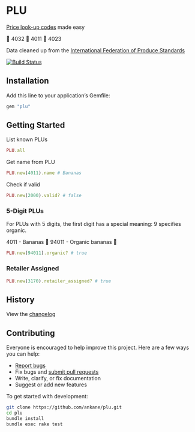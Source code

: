 # PLU

[Price look-up codes](https://en.wikipedia.org/wiki/Price_look-up_code) made easy

:watermelon: 4032
:banana: 4011
:grapes: 4023

Data cleaned up from the [International Federation of Produce Standards](https://www.ifpsglobal.com/)

[![Build Status](https://github.com/ankane/plu/actions/workflows/build.yml/badge.svg)](https://github.com/ankane/plu/actions)

## Installation

Add this line to your application’s Gemfile:

```ruby
gem "plu"
```

## Getting Started

List known PLUs

```ruby
PLU.all
```

Get name from PLU

```ruby
PLU.new(4011).name # Bananas
```

Check if valid

```ruby
PLU.new(2000).valid? # false
```

### 5-Digit PLUs

For PLUs with 5 digits, the first digit has a special meaning: 9 specifies organic.

4011 - Bananas :banana:
94011 - Organic bananas :banana:

```ruby
PLU.new(94011).organic? # true
```

### Retailer Assigned

```ruby
PLU.new(3170).retailer_assigned? # true
```

## History

View the [changelog](https://github.com/ankane/plu/blob/master/CHANGELOG.md)

## Contributing

Everyone is encouraged to help improve this project. Here are a few ways you can help:

- [Report bugs](https://github.com/ankane/plu/issues)
- Fix bugs and [submit pull requests](https://github.com/ankane/plu/pulls)
- Write, clarify, or fix documentation
- Suggest or add new features

To get started with development:

```sh
git clone https://github.com/ankane/plu.git
cd plu
bundle install
bundle exec rake test
```
